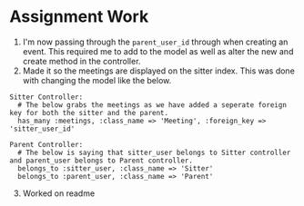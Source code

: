 # Assignment Work

1. I'm now passing through the `parent_user_id` through when creating an event. This required me to add to the model as well as alter the new and create method in the controller.
2. Made it so the meetings are displayed on the sitter index. This was done with changing the model like the below. 

```
Sitter Controller:
  # The below grabs the meetings as we have added a seperate foreign key for both the sitter and the parent.
  has_many :meetings, :class_name => 'Meeting', :foreign_key => 'sitter_user_id'
```
```
Parent Controller:
  # The below is saying that sitter_user belongs to Sitter controller and parent_user belongs to Parent controller.
  belongs_to :sitter_user, :class_name => 'Sitter'
  belongs_to :parent_user, :class_name => 'Parent'
```
3. Worked on readme